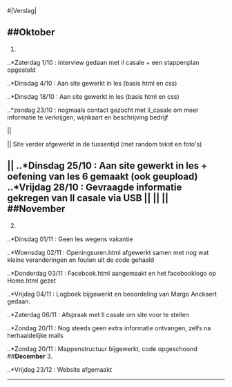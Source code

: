 

#|Verslag|




##**Oktober**
---
1.

..*Zaterdag 1/10 : interview gedaan met il casale + een stappenplan opgesteld

..*Dinsdag 4/10 : Aan site gewerkt in les (basis html en css)

..*Dinsdag 18/10 :  Aan site gewerkt in les (basis html en css)

..*zondag   23/10 : nogmaals contact gezocht met il_casale om meer informatie te verkrijgen, wijnkaart en beschrijving bedrijf

||

||      Site verder afgewerkt in de tussentijd (met random tekst en foto's)

||
..*Dinsdag 25/10 :  Aan site gewerkt in les + oefening van les 6 gemaakt (ook geupload)
 ..*Vrijdag 28/10 : Gevraagde informatie gekregen van Il casale via USB
 ||
||
||
##**November**
---
2.

..*Dinsdag 01/11 : Geen les wegens vakantie

..*Woensdag 02/11 : Openingsuren.html afgewerkt samen met nog wat kleine veranderingen en fouten uit de code gehaald

..*Donderdag 03/11 : Facebook.html aangemaakt en het facebooklogo op Home.html gezet

..*Vrijdag 04/11 : Logboek bijgewerkt en beoordeling van Margo Anckaert gedaan. 

..*Zaterdag 06/11 : Afspraak met Il casale om site voor te stellen

..*Zondag 20/11 : Nog steeds geen extra informatie ontvangen, zelfs na herhaaldelijke mails

..*Zondag 20/11 : Mappenstructuur bijgewerkt, code opgeschoond
##**December**
3.

..*Vrijdag 23/12 : Website afgemaakt

---
